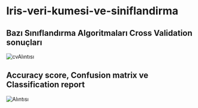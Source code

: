 # Iris-veri-kumesi-ve-siniflandirma

## Bazı Sınıflandırma Algoritmaları Cross Validation sonuçları 
![cvAlıntısı](https://user-images.githubusercontent.com/56341239/95655667-99f12780-0b11-11eb-8bab-3ffecb5e8cf5.PNG)

## Accuracy score, Confusion matrix ve Classification report
![Alıntısı](https://user-images.githubusercontent.com/56341239/95655666-99589100-0b11-11eb-9198-27fe97304d55.PNG)
